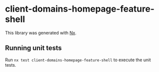 # client-domains-homepage-feature-shell

This library was generated with [Nx](https://nx.dev).

## Running unit tests

Run `nx test client-domains-homepage-feature-shell` to execute the unit tests.
